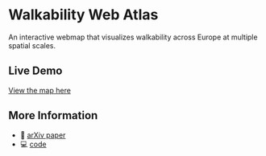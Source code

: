 # Walkability Web Atlas

An interactive webmap that visualizes walkability across Europe at multiple spatial scales.

## Live Demo

[View the map here](https://ohheynish.github.io/walkability_web_atlas/)

## More Information

- 📄 [arXiv paper](https://arxiv.org/abs/2504.17897)
- 💻 [code](https://github.com/ohheynish/walkability-obct)

